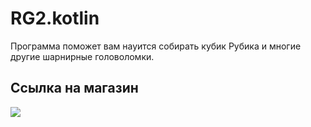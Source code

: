 # RG2.kotlin
Программа поможет вам науится собирать кубик Рубика и многие другие шарнирные головоломки.

## Ссылка на магазин
[![](https://user-images.githubusercontent.com/551004/48210434-74c07100-e35e-11e8-8eee-3ba84ffa74d7.png)](https://play.google.com/store/apps/details?id=ru.tohaman.rg2)

## 